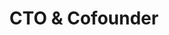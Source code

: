 ---
name: Ivan Blazevic
id: ivan-blazevic
numberId: 2
title: CTO & Cofounder
bio: Ivan is a dev who happened to co-found East Coast Product. When he’s not working, he’s hunting for the next good read or for a good pickup game of Futbol.
areas: JavaScript, product development, developer management
contact: { email: ivan@eastcoastproduct.com, linkedin: https://www.linkedin.com/in/blazevic, github: https://github.com/iblazevic, twitter: https://twitter.com/iBlaze17 }
---